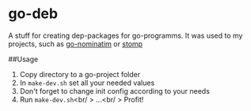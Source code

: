 # go-deb
A stuff for creating dep-packages for go-programms.
It was used to my projects, such as [go-nominatim](https://github.com/KristinaEtc/go-nominatim) or [stomp](https://github.com/KristinaEtc/stomp)

##Usage
1. Copy directory to a go-project folder
2. In `make-dev.sh` set all your needed values
3. Don't forget to change init config according to your needs
4. Run `make-dev.sh`<br/ >
...<br/ >
Profit!
